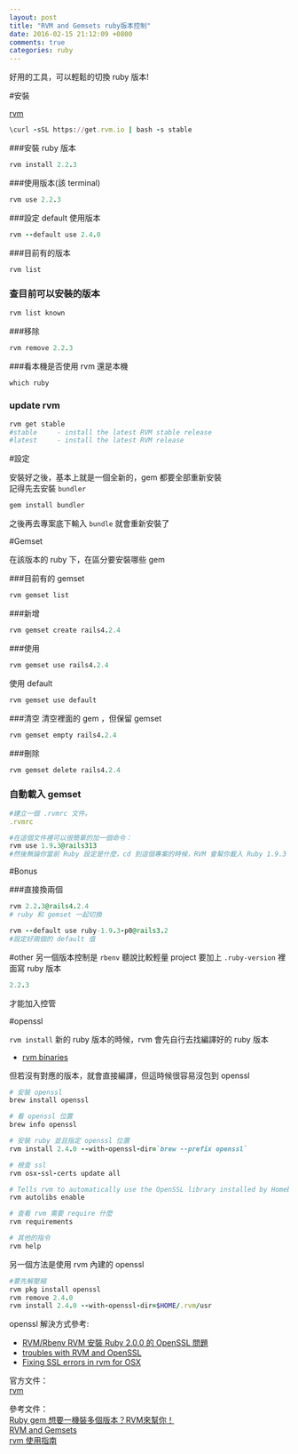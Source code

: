 ```yaml
---
layout: post
title: "RVM and Gemsets ruby版本控制"
date: 2016-02-15 21:12:09 +0800
comments: true
categories: ruby
---
```

好用的工具，可以輕鬆的切換 ruby 版本!

<!-- more -->

#安裝

[rvm](https://rvm.io/)

```ruby
\curl -sSL https://get.rvm.io | bash -s stable
```

###安裝 ruby 版本
```ruby
rvm install 2.2.3
```


###使用版本(該 terminal)
```ruby
rvm use 2.2.3
```

###設定 default 使用版本
```ruby
rvm --default use 2.4.0
```


###目前有的版本
```ruby
rvm list
```

### 查目前可以安裝的版本
```ruby
rvm list known
```

###移除
```ruby
rvm remove 2.2.3
```

###看本機是否使用 rvm 還是本機
```ruby
which ruby
```

### update rvm

```ruby
rvm get stable
#stable     - install the latest RVM stable release
#latest     - install the latest RVM release
```

#設定

安裝好之後，基本上就是一個全新的，gem 都要全部重新安裝  
記得先去安裝 `bundler`

```ruby
gem install bundler
```

之後再去專案底下輸入 `bundle` 就會重新安裝了


#Gemset

在該版本的 ruby 下，在區分要安裝哪些 gem

###目前有的 gemset
```ruby
rvm gemset list
```

###新增
```ruby
rvm gemset create rails4.2.4
```

###使用
```ruby
rvm gemset use rails4.2.4
```

使用 default

```ruby
rvm gemset use default
```

###清空
清空裡面的 gem ，但保留 gemset
```ruby
rvm gemset empty rails4.2.4
```

###刪除
```ruby
rvm gemset delete rails4.2.4
```

### 自動載入 gemset

```ruby
#建立一個 .rvmrc 文件。
.rvmrc

#在這個文件裡可以很簡單的加一個命令：
rvm use 1.9.3@rails313
#然後無論你當前 Ruby 設定是什麼，cd 到這個專案的時候，RVM 會幫你載入 Ruby 1.9.3 和 rails313 gemset.
```

#Bonus

###直接換兩個

```ruby
rvm 2.2.3@rails4.2.4
# ruby 和 gemset 一起切換

rvm --default use ruby-1.9.3-p0@rails3.2
#設定好兩個的 default 值
```

#other
另一個版本控制是 `rbenv` 聽說比較輕量
project 要加上 `.ruby-version` 裡面寫 ruby 版本

```ruby
2.2.3
```
才能加入控管


#openssl

`rvm install` 新的 ruby 版本的時候，rvm 會先自行去找編譯好的 ruby 版本

* [rvm binaries](https://rvm_io.global.ssl.fastly.net/binaries/)

但若沒有對應的版本，就會直接編譯，但這時候很容易沒包到 openssl

```ruby
# 安裝 openssl
brew install openssl

# 看 openssl 位置
brew info openssl

# 安裝 ruby 並且指定 openssl 位置
rvm install 2.4.0 --with-openssl-dir=`brew --prefix openssl`

# 檢查 ssl
rvm osx-ssl-certs update all

# Tells rvm to automatically use the OpenSSL library installed by Homebrew
rvm autolibs enable

# 查看 rvm 需要 require 什麼
rvm requirements

# 其他的指令
rvm help
```

另一個方法是使用 rvm 內建的 openssl

```ruby
#要先解壓縮
rvm pkg install openssl
rvm remove 2.4.0
rvm install 2.4.0 --with-openssl-dir=$HOME/.rvm/usr
```

openssl 解決方式參考:

* [RVM/Rbenv RVM 安裝 Ruby 2.0.0 的 OpenSSL 問題 ](https://ruby-china.org/topics/8589)
* [troubles with RVM and OpenSSL](http://stackoverflow.com/questions/15511943/troubles-with-rvm-and-openssl)
* [Fixing SSL errors in rvm for OSX](https://schneid.io/blog/fixing-ssl-errors-in-rvm-for-osx.html)

官方文件：  
[rvm](https://rvm.io/)

參考文件：  
[Ruby gem 想要一機裝多個版本？RVM來幫你！](http://motion-express.com/blog/20141005-ruby-rvm-gemset)  
[RVM and Gemsets](http://blog.eddie.com.tw/2011/04/08/rvm-and-gemsets/)  
[rvm 使用指南](https://ruby-china.org/wiki/rvm-guide)  

